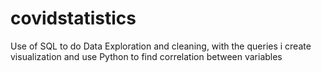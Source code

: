 # covidstatistics
Use of SQL to do Data Exploration and cleaning, with the queries i create visualization and use Python to find correlation between variables


